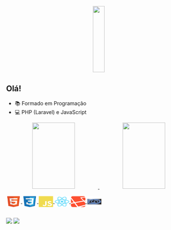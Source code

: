 <div align="center">
  <img src="https://c.tenor.com/flflC6GFzO8AAAAM/sultan-alrefaei-programmer.gif" height="180em" width="25%" >
</div>

## Olá!

- 📚 Formado em Programação
- 💻 PHP (Laravel) e JavaScript

<div align="center">
  <a href="https://github.com/fdc2001">
  <img height="180em" width="48%" src="https://github-readme-stats.vercel.app/api?username=fdc2001&show_icons=true&theme=dracula&include_all_commits=true&count_private=true"/>
  <img height="180em" width="48%" src="https://github-readme-stats.vercel.app/api/top-langs/?username=fdc2001&layout=compact&langs_count=7&theme=dracula"/>
</div>
<div style="display: inline_block"><br>
  <img align="center" alt="HTML" height="30" width="40" src="https://raw.githubusercontent.com/devicons/devicon/master/icons/html5/html5-original.svg">
  <img align="center" alt="CSS" height="30" width="40" src="https://raw.githubusercontent.com/devicons/devicon/master/icons/css3/css3-original.svg">
  <img align="center" alt="Js" height="30" width="40" src="https://raw.githubusercontent.com/devicons/devicon/master/icons/javascript/javascript-plain.svg">
  <img align="center" alt="React" height="30" width="40" src="https://raw.githubusercontent.com/devicons/devicon/master/icons/react/react-original.svg">
  <img align="center" alt="Laravel" height="30" width="40" src="https://raw.githubusercontent.com/devicons/devicon/master/icons/laravel/laravel-plain.svg">
  <img align="center" alt="Laravel" height="30" width="40" src="https://raw.githubusercontent.com/devicons/devicon/master/icons/php/php-original.svg">
  </div>
  
  ##
  
 <div> 
  <a href = "mailto:eu@filipeclemente.pt"><img src="https://img.shields.io/badge/-email-%23333?style=for-the-badge&logo=mail&logoColor=white" target="_blank"></a>
  <a href="https://www.linkedin.com/in/filipe-clemente//" target="_blank"><img src="https://img.shields.io/badge/-LinkedIn-%230077B5?style=for-the-badge&logo=linkedin&logoColor=white" target="_blank"></a> 
